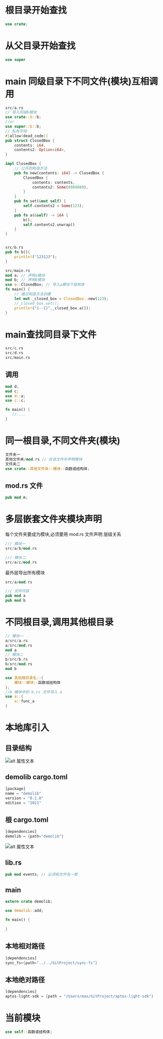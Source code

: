 # 根目录开始查找
```rust
use crate;
```
# 从父目录开始查找
```rust
use super
```
# main 同级目录下不同文件(模块)互相调用
```rust
src/a.rs
// 导入同级b模块
use crate::b::b;
//or
use super::b::b;
// 私有字段
#[allow(dead_code)]
pub struct ClosedBox {
    contents: i64,
    contents2: Option<i64>,
}

impl ClosedBox {
    // 公开的构造方法
    pub fn new(contents: i64) -> ClosedBox {
        ClosedBox {
            contents: contents,
            contents2: Some(8989889),
        }
    }
    pub fn set(&mut self) {
        self.contents2 = Some(123);
    }
    pub fn a(&self) -> i64 {
        b();
        self.contents2.unwrap()
    }
}


src/b.rs
pub fn b(){
    println!("123123");
}

src/main.rs
mod a; // 声明a模块
mod b; // 声明b模块
use a::ClosedBox; // 导入a模块下结构体
fn main() {
    // 通过构造方法创建
    let mut _closed_box = ClosedBox::new(123);
    //_closed_box.set();
    println!("1--{}",_closed_box.a());
}
```
# main查找同目录下文件
```rust
src/c.rs
src/d.rs
src/main.rs
```
## 调用
```rust
mod d;
mod c;
use d::a;
use c::c;

fn main() {
   //....
}
```
# 同一根目录,不同文件夹(模块)
```rust
文件夹一
其他文件夹/mod.rs // 在该文件中声明模块
文件夹二
use crate::其他文件夹::模块::函数或结构体;
```
## mod.rs 文件
```rust
pub mod m;
```
# 多层嵌套文件夹模块声明
每个文件夹要成为模块,必须要用 mod.rs 文件声明
层级关系
```rust
/// 模块一
src/a/b/mod.rs
```
```rust
/// 模块二
src/a/c/mod.rs
```
最外层导出所有模块
```rust
src/a/mod.rs

/// 文件内容
pub mod a
pub mod b
```
# 不同根目录,调用其他根目录
```rust
// 模块一
a/src/a.rs
a/src/mod.rs
mod a
// 模块二
b/src/b.rs
b/src/mod.rs
mod b
```
```rust
use 其他根目录名::{
    模块::模块::函数或结构体
};
//b 模块中的 b.rs 文件导入 a
use a::{
    a::func_a
}
```
# 本地库引入
##  目录结构
![alt 属性文本](../resources/image.png)
## demolib cargo.toml
```rust
[package]
name = "demolib"
version = "0.1.0"
edition = "2021"
```
## 根 cargo.toml
```rust
[dependencies]
demolib = {path="demolib"}
```
![alt 属性文本](../resources/image2.png)
## lib.rs
```rust
pub mod events; // 必须和文件名一致
```
## main
```rust
extern crate demolib;

use demolib::add;

fn main() {
 
}
```
## 本地相对路径
```rust
[dependencies]
sync_fs={path="../../GitProject/sync-fs"}
```
## 本地绝对路径
```rust
[dependencies]
aptos-light-sdk = {path = "/Users/max/GitProject/aptos-light-sdk"}
```
# 当前模块
```rust
use self::函数或结构体;
```